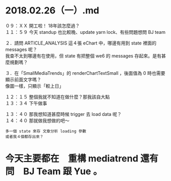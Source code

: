 # 2018.02.26（一）.md

０９：ＸＸ 開工啦！ 18年該怎麼過？  
１１：５９ 今天 standup 也比較晚、update yarn lock、有些問題想問 BJ team  

２．請問 ARTICLE_ANALYSIS 這４張 eChart 中，哪邊有用到 state 裡面的 messages 呢？  
我查不太到哪邊有在使用，但 state 有把整個 we6 的 messages 存起來。是有甚麼規劃嗎？  

３．在「SmallMediaTrends」的 renderChartTextSmall ，後面值為 0 時也需要顯示前面文字嗎？  
像圖一樣，只顯示「較上日」  

１２：１５ 整個我就不知道在做什麼？那我該自大點  
１３：３４ 下午做事  
  
１３：４０ 那我想知道甚麼時候 trigger 去 load data 呢？  
１４：４０ 那就做我想做的吧～  
```
多一個 state 來存 文章分析 loading 參數
或者我４個都存出來？
```

# 今天主要都在　重構 mediatrend 還有問　BJ Team 跟 Yue 。
